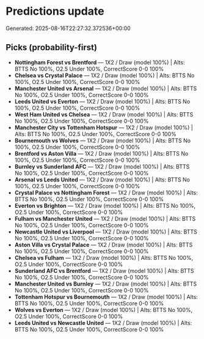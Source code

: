 # Predictions update

Generated: 2025-08-16T22:27:32.372536+00:00

## Picks (probability-first)
- **Nottingham Forest vs Brentford** — 1X2 / Draw (model 100%) | Alts: BTTS No 100%, O2.5 Under 100%, CorrectScore 0-0 100%
- **Chelsea vs Crystal Palace** — 1X2 / Draw (model 100%) | Alts: BTTS No 100%, O2.5 Under 100%, CorrectScore 0-0 100%
- **Manchester United vs Arsenal** — 1X2 / Draw (model 100%) | Alts: BTTS No 100%, O2.5 Under 100%, CorrectScore 0-0 100%
- **Leeds United vs Everton** — 1X2 / Draw (model 100%) | Alts: BTTS No 100%, O2.5 Under 100%, CorrectScore 0-0 100%
- **West Ham United vs Chelsea** — 1X2 / Draw (model 100%) | Alts: BTTS No 100%, O2.5 Under 100%, CorrectScore 0-0 100%
- **Manchester City vs Tottenham Hotspur** — 1X2 / Draw (model 100%) | Alts: BTTS No 100%, O2.5 Under 100%, CorrectScore 0-0 100%
- **Bournemouth vs Wolves** — 1X2 / Draw (model 100%) | Alts: BTTS No 100%, O2.5 Under 100%, CorrectScore 0-0 100%
- **Brentford vs Aston Villa** — 1X2 / Draw (model 100%) | Alts: BTTS No 100%, O2.5 Under 100%, CorrectScore 0-0 100%
- **Burnley vs Sunderland AFC** — 1X2 / Draw (model 100%) | Alts: BTTS No 100%, O2.5 Under 100%, CorrectScore 0-0 100%
- **Arsenal vs Leeds United** — 1X2 / Draw (model 100%) | Alts: BTTS No 100%, O2.5 Under 100%, CorrectScore 0-0 100%
- **Crystal Palace vs Nottingham Forest** — 1X2 / Draw (model 100%) | Alts: BTTS No 100%, O2.5 Under 100%, CorrectScore 0-0 100%
- **Everton vs Brighton** — 1X2 / Draw (model 100%) | Alts: BTTS No 100%, O2.5 Under 100%, CorrectScore 0-0 100%
- **Fulham vs Manchester United** — 1X2 / Draw (model 100%) | Alts: BTTS No 100%, O2.5 Under 100%, CorrectScore 0-0 100%
- **Newcastle United vs Liverpool** — 1X2 / Draw (model 100%) | Alts: BTTS No 100%, O2.5 Under 100%, CorrectScore 0-0 100%
- **Aston Villa vs Crystal Palace** — 1X2 / Draw (model 100%) | Alts: BTTS No 100%, O2.5 Under 100%, CorrectScore 0-0 100%
- **Chelsea vs Fulham** — 1X2 / Draw (model 100%) | Alts: BTTS No 100%, O2.5 Under 100%, CorrectScore 0-0 100%
- **Sunderland AFC vs Brentford** — 1X2 / Draw (model 100%) | Alts: BTTS No 100%, O2.5 Under 100%, CorrectScore 0-0 100%
- **Manchester United vs Burnley** — 1X2 / Draw (model 100%) | Alts: BTTS No 100%, O2.5 Under 100%, CorrectScore 0-0 100%
- **Tottenham Hotspur vs Bournemouth** — 1X2 / Draw (model 100%) | Alts: BTTS No 100%, O2.5 Under 100%, CorrectScore 0-0 100%
- **Wolves vs Everton** — 1X2 / Draw (model 100%) | Alts: BTTS No 100%, O2.5 Under 100%, CorrectScore 0-0 100%
- **Leeds United vs Newcastle United** — 1X2 / Draw (model 100%) | Alts: BTTS No 100%, O2.5 Under 100%, CorrectScore 0-0 100%
